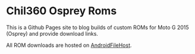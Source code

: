 Chil360 Osprey Roms
===================

This is a Github Pages site to blog builds of custom ROMs for Moto G 2015 (Osprey) and provide download links.

All ROM downloads are hosted on [AndroidFileHost](https://androidfilehost.com). 
